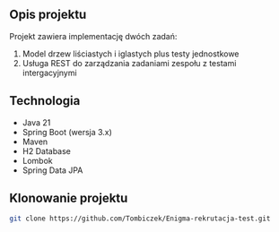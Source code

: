 ## Opis projektu
Projekt zawiera implementację dwóch zadań:
1. Model drzew liściastych i iglastych plus testy jednostkowe
2. Usługa REST do zarządzania zadaniami zespołu z testami intergacyjnymi

## Technologia
- Java 21
- Spring Boot (wersja 3.x)
- Maven
- H2 Database
- Lombok
- Spring Data JPA

## Klonowanie projektu
```bash
git clone https://github.com/Tombiczek/Enigma-rekrutacja-test.git
```

